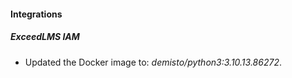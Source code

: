 
#### Integrations

##### ExceedLMS IAM

- Updated the Docker image to: *demisto/python3:3.10.13.86272*.
